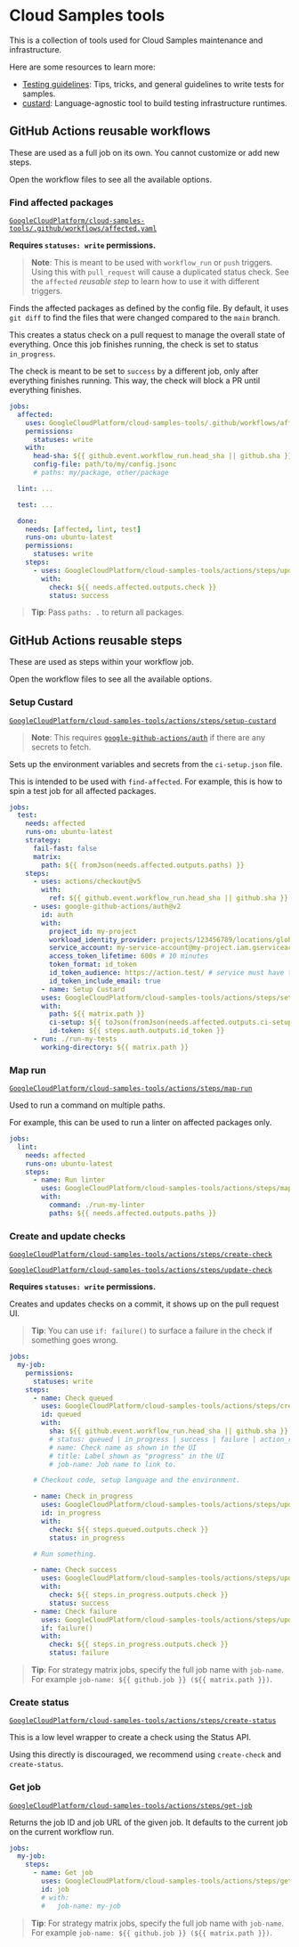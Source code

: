 # Cloud Samples tools

This is a collection of tools used for Cloud Samples maintenance and infrastructure.

Here are some resources to learn more:

- [Testing guidelines](docs/testing-guidelines.md): Tips, tricks, and general guidelines to write tests for samples.
- [custard](custard/README.md): Language-agnostic tool to build testing infrastructure runtimes.

## GitHub Actions reusable workflows

These are used as a full job on its own.
You cannot customize or add new steps.

Open the workflow files to see all the available options.

### Find affected packages

[`GoogleCloudPlatform/cloud-samples-tools/.github/workflows/affected.yaml`](.github/workflows/affected.yaml)

**Requires `statuses: write` permissions.**

> **Note**: This is meant to be used with `workflow_run` or `push` triggers.
> Using this with `pull_request` will cause a duplicated status check.
> See the `affected` _reusable step_ to learn how to use it with different triggers.

Finds the affected packages as defined by the config file.
By default, it uses `git diff` to find the files that were changed compared to the `main` branch.

This creates a status check on a pull request to manage the overall state of everything.
Once this job finishes running, the check is set to status `in_progress`.

The check is meant to be set to `success` by a different job, only after everything finishes running.
This way, the check will block a PR until everything finishes.

<!-- x-release-please-start-version -->

```yaml
jobs:
  affected:
    uses: GoogleCloudPlatform/cloud-samples-tools/.github/workflows/affected.yaml@v0.4.0
    permissions:
      statuses: write
    with:
      head-sha: ${{ github.event.workflow_run.head_sha || github.sha }}
      config-file: path/to/my/config.jsonc
      # paths: my/package, other/package

  lint: ...

  test: ...

  done:
    needs: [affected, lint, test]
    runs-on: ubuntu-latest
    permissions:
      statuses: write
    steps:
      - uses: GoogleCloudPlatform/cloud-samples-tools/actions/steps/update-check@v0.4.0
        with:
          check: ${{ needs.affected.outputs.check }}
          status: success
```

> **Tip**: Pass `paths: .` to return all packages.

## GitHub Actions reusable steps

These are used as steps within your workflow job.

Open the workflow files to see all the available options.

### Setup Custard

[`GoogleCloudPlatform/cloud-samples-tools/actions/steps/setup-custard`](actions/steps/setup-custard/action.yaml)

> **Note**: This requires
> [`google-github-actions/auth`](https://github.com/google-github-actions/auth)
> if there are any secrets to fetch.

Sets up the environment variables and secrets from the `ci-setup.json` file.

This is intended to be used with `find-affected`.
For example, this is how to spin a test job for all affected packages.

```yaml
jobs:
  test:
    needs: affected
    runs-on: ubuntu-latest
    strategy:
      fail-fast: false
      matrix:
        path: ${{ fromJson(needs.affected.outputs.paths) }}
    steps:
      - uses: actions/checkout@v5
        with:
          ref: ${{ github.event.workflow_run.head_sha || github.sha }}
      - uses: google-github-actions/auth@v2
        id: auth
        with:
          project_id: my-project
          workload_identity_provider: projects/123456789/locations/global/workloadIdentityPools/my-pool/providers/my-provider
          service_account: my-service-account@my-project.iam.gserviceaccount.com
          access_token_lifetime: 600s # 10 minutes
          token_format: id_token
          id_token_audience: https://action.test/ # service must have this custom audience
          id_token_include_email: true
        - name: Setup Custard
        uses: GoogleCloudPlatform/cloud-samples-tools/actions/steps/setup-custard@v0.4.0
        with:
          path: ${{ matrix.path }}
          ci-setup: ${{ toJson(fromJson(needs.affected.outputs.ci-setups)[matrix.path]) }}
          id-token: ${{ steps.auth.outputs.id_token }}
      - run: ./run-my-tests
        working-directory: ${{ matrix.path }}
```

### Map run

[`GoogleCloudPlatform/cloud-samples-tools/actions/steps/map-run`](actions/steps/map-run/action.yaml)

Used to run a command on multiple paths.

For example, this can be used to run a linter on affected packages only.

```yaml
jobs:
  lint:
    needs: affected
    runs-on: ubuntu-latest
    steps:
      - name: Run linter
        uses: GoogleCloudPlatform/cloud-samples-tools/actions/steps/map-run@v0.4.0
        with:
          command: ./run-my-linter
          paths: ${{ needs.affected.outputs.paths }}
```

### Create and update checks

[`GoogleCloudPlatform/cloud-samples-tools/actions/steps/create-check`](actions/steps/create-check/action.yaml)

[`GoogleCloudPlatform/cloud-samples-tools/actions/steps/update-check`](actions/steps/update-check/action.yaml)

**Requires `statuses: write` permissions.**

Creates and updates checks on a commit, it shows up on the pull request UI.

> **Tip**: You can use `if: failure()` to surface a failure in the check if something goes wrong.

```yaml
jobs:
  my-job:
    permissions:
      statuses: write
    steps:
      - name: Check queued
        uses: GoogleCloudPlatform/cloud-samples-tools/actions/steps/create-check@v0.4.0
        id: queued
        with:
          sha: ${{ github.event.workflow_run.head_sha || github.sha }}
          # status: queued | in_progress | success | failure | action_required | cancelled | neutral | success | skipped | timed_out
          # name: Check name as shown in the UI
          # title: Label shown as "progress" in the UI
          # job-name: Job name to link to.

      # Checkout code, setup language and the environment.

      - name: Check in_progress
        uses: GoogleCloudPlatform/cloud-samples-tools/actions/steps/update-check@v0.4.0
        id: in_progress
        with:
          check: ${{ steps.queued.outputs.check }}
          status: in_progress

      # Run something.

      - name: Check success
        uses: GoogleCloudPlatform/cloud-samples-tools/actions/steps/update-check@v0.4.0
        with:
          check: ${{ steps.in_progress.outputs.check }}
          status: success
      - name: Check failure
        uses: GoogleCloudPlatform/cloud-samples-tools/actions/steps/update-check@v0.4.0
        if: failure()
        with:
          check: ${{ steps.in_progress.outputs.check }}
          status: failure
```

> **Tip**: For strategy matrix jobs, specify the full job name with `job-name`. For example `job-name: ${{ github.job }} (${{ matrix.path }})`.

### Create status

[`GoogleCloudPlatform/cloud-samples-tools/actions/steps/create-status`](actions/steps/create-status/action.yaml)

This is a low level wrapper to create a check using the Status API.

Using this directly is discouraged, we recommend using `create-check` and `create-status`.

### Get job

[`GoogleCloudPlatform/cloud-samples-tools/actions/steps/get-job`](actions/steps/get-job/action.yaml)

Returns the job ID and job URL of the given job.
It defaults to the current job on the current workflow run.

```yaml
jobs:
  my-job:
    steps:
      - name: Get job
        uses: GoogleCloudPlatform/cloud-samples-tools/actions/steps/get-job@v0.4.0
        id: job
        # with:
        #   job-name: my-job
```

> **Tip**: For strategy matrix jobs, specify the full job name with `job-name`. For example `job-name: ${{ github.job }} (${{ matrix.path }})`.

<!-- x-release-please-end-version -->
